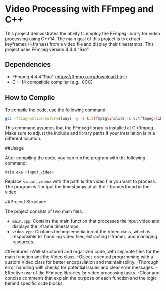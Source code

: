 # Video Processing with FFmpeg and C++

This project demonstrates the ability to employ the FFmpeg library for video processing using C++14. The main goal of this project is to extract keyframes (I-frames) from a video file and display their timestamps. This project uses FFmpeg version 4.4.4 "Rao".

## Dependencies

- FFmpeg 4.4.4 "Rao" (https://ffmpeg.org/download.html)
- C++14 compatible compiler (e.g., GCC)

## How to Compile

To compile the code, use the following command:

```sh
gcc -fdiagnostics-color=always -g -I C:\ffmpeg\include -L C:\ffmpeg\lib main.cpp video.cpp -o main.exe -lmingw32 -mconsole -lstdc++ -lavcodec -lavformat -lavutil -lswscale -lswresample -lpsapi
```

This command assumes that the FFmpeg library is installed at C:\ffmpeg. Make sure to adjust the include and library paths if your installation is in a different location.

##Usage

After compiling the code, you can run the program with the following command:

```sh
main.exe <input_video>
```

Replace `<input_video>` with the path to the video file you want to process. The program will output the timestamps of all the I-frames found in the video.

##Project Structure:

The project consists of two main files:

- `main.cpp`: Contains the main function that processes the input video and displays the I-frame timestamps.
- `video.cpp`: Contains the implementation of the Video class, which is responsible for handling video files, extracting I-frames, and managing resources.

##Features
-Well-structured and organized code, with separate files for the main function and the Video class.
-Object-oriented programming with a custom Video class for better encapsulation and maintainability.
-Thorough error handling with checks for potential issues and clear error messages.
-Effective use of the FFmpeg libraries for video processing tasks.
-Clear and concise comments that explain the purpose of each function and the logic behind specific code blocks.
